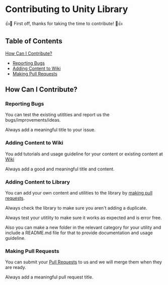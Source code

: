 # Contributing to Unity Library

:+1::tada: First off, thanks for taking the time to contribute! :tada::+1:

## Table of Contents

[How Can I Contribute?](#how-can-i-contribute)
  - [Reporting Bugs](#reporting-bugs)
  - [Adding Content to Wiki](#adding-content-to-wiki)
  - [Making Pull Requests](#making-pull-requests)

## How Can I Contribute?

### Reporting Bugs

You can test the existing utitlties and report us the bugs/improvements/ideas.

Always add a meaningful title to your issue.

### Adding Content to Wiki

You add tutorials and usage guideline for your content or existing content at [Wiki](https://github.com/UnityCommunity/UnityLibrary/wiki)

Always add a good and meaningful title and content.

### Adding Content to Library

You can add your own content and utilities to the library by [making pull requests](https://github.com/UnityCommunity/UnityLibrary/pulls).

Always check the library to make sure you aren't adding a duplicate.

Always test your utitlity to make sure it works as expected and is error free.

Also you can make a new folder in the relevant category for your utility and include a README.md file for that to provide documentation and usage guideline.

### Making Pull Requests

You can submit your [Pull Requests](https://github.com/UnityCommunity/UnityLibrary/pulls) to us and we will merge them when they are ready.

Always add a meaningful pull request title.
